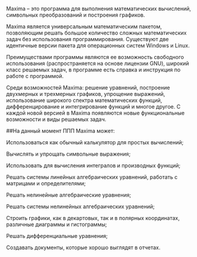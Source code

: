 
Maxima – это программа для выполнения математических вычислений, символьных преобразований и построения графиков.


Maxima является универсальным математическим пакетом, позволяющим решать большое количество сложных математических задач без использования программирования. Существуют две идентичные версии пакета для операционных систем Windows и Linux.

Преимуществами программы являются ее возможность свободного использования (распространяется на основе лицензии GNU), широкий класс решаемых задач, в программе есть справка и инструкция по работе с программой.

Среди возможностей Maxima: решение уравнений, построение двухмерных и трехмерных графиков, упрощение выражений, использование широкого спектра математических функций, дифференцирование и интегрирование функций и многое другое. С каждой новой версией в Maxima появляются новые функциональные возможности и виды решаемых задач.

##На данный момент ППП Maxima может:

Использоваться как обычный калькулятор для простых вычислений;

Вычислять и упрощать символьные выражения;

Использовать для вычисления интегралов и производных функций;

Решать системы линейных алгебраических уравнений, работать с матрицами и определителями;

Решать нелинейные алгебраические уравнения;

Решать системы нелинейных алгебраических уравнений;

Строить графики, как в декартовых, так и в полярных координатах, различные диаграммы и гистограммы;

Решать дифференциальные уравнения;

Создавать документы, которые хорошо выглядят в отчетах.
